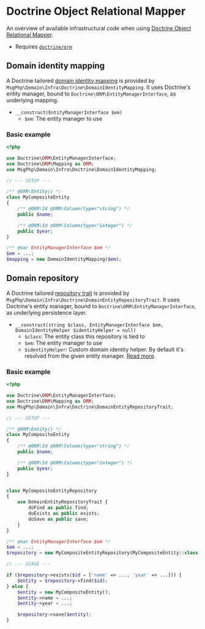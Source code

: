 # Doctrine Object Relational Mapper

An overview of available infrastructural code when using [Doctrine Object Relational Mapper](http://www.doctrine-project.org/projects/orm.html).

- Requires [`doctrine/orm`](https://packagist.org/packages/doctrine/orm)

## Domain identity mapping

A Doctrine tailored [domain identity mapping](../ddd/identity-mapping.md) is provided by
`MsgPhp\Domain\Infra\Doctrine\DomainIdentityMapping`. It uses Doctrine's entity manager, bound to
`Doctrine\ORM\EntityManagerInterface`, as underlying mapping.

- `__construct(EntityManagerInterface $em)`
    - `$em`: The entity manager to use

### Basic example

```php
<?php

use Doctrine\ORM\EntityManagerInterface;
use Doctrine\ORM\Mapping as ORM;
use MsgPhp\Domain\Infra\Doctrine\DomainIdentityMapping;

// --- SETUP ---

/** @ORM\Entity() */
class MyCompositeEntity
{
    /** @ORM\Id @ORM\Column(type="string") */
    public $name;

    /** @ORM\Id @ORM\Column(type="integer") */
    public $year;
}

/** @var EntityManagerInterface $em */
$em = ...;
$mapping = new DomainIdentityMapping($em);
```

## Domain repository

A Doctrine tailored [repository trait](../ddd/repositories.md) is provided by
`MsgPhp\Domain\Infra\Doctrine\DomainEntityRepositoryTrait`. It uses Doctrine's entity manager, bound to
`Doctrine\ORM\EntityManagerInterface`, as underlying persistence layer.

- `__construct(string $class, EntityManagerInterface $em, DomainIdentityHelper $identityHelper = null)`
    - `$class`: The entity class this repository is tied to
    - `$em`: The entity manager to use
    - `$identityHelper`: Custom domain identity helper. By default it's resolved from the given entity manager.
      [Read more](../ddd/identities.md).

### Basic example

```php
<?php

use Doctrine\ORM\EntityManagerInterface;
use Doctrine\ORM\Mapping as ORM;
use MsgPhp\Domain\Infra\Doctrine\DomainEntityRepositoryTrait;

// --- SETUP ---

/** @ORM\Entity() */
class MyCompositeEntity
{
    /** @ORM\Id @ORM\Column(type="string") */
    public $name;

    /** @ORM\Id @ORM\Column(type="integer") */
    public $year;
}


class MyCompositeEntityRepository
{
    use DomainEntityRepositoryTrait {
        doFind as public find;
        doExists as public exists;
        doSave as public save;
    }
}

/** @var EntityManagerInterface $em */
$em = ...;
$repository = new MyCompositeEntityRepository(MyCompositeEntity::class, $em);

// --- USAGE ---

if ($repository->exists($id = ['name' => ..., 'year' => ...])) {
    $entity = $repository->find($id);
} else {
    $entity = new MyCompositeEntity();
    $entity->name = ...;
    $entity->year = ...;

    $repository->save($entity);
}
```
